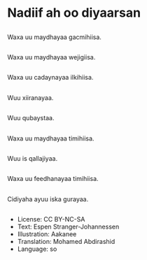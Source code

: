 # Nadiif ah oo diyaarsan

##
Waxa uu maydhayaa gacmihiisa.

##
Waxa uu maydhayaa wejigiisa.

##
Waxa uu cadaynayaa ilkihiisa.

##
Wuu xiiranayaa.

##
Wuu qubaystaa.

##
Waxa uu maydhayaa timihiisa.

##
Wuu is qallajiyaa.

##
Waxa uu feedhanayaa timihiisa.

##
Cidiyaha ayuu iska gurayaa.

##
* License: CC BY-NC-SA
* Text: Espen Stranger-Johannessen
* Illustration: Aakanee
* Translation: Mohamed Abdirashid
* Language: so
